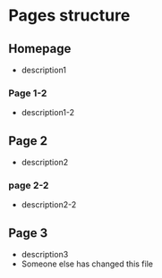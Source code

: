 # Pages structure

## Homepage

- description1

### Page 1-2

- description1-2

## Page 2

- description2

### page 2-2

- description2-2

## Page 3

- description3
- Someone else has changed this file
